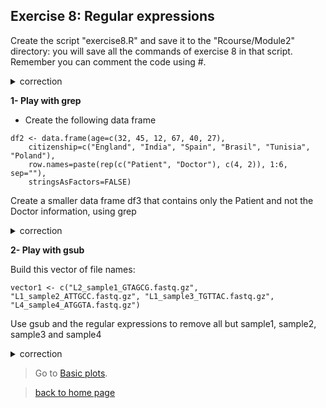 ## Exercise 8: Regular expressions

Create the script "exercise8.R" and save it to the "Rcourse/Module2" directory: you will save all the commands of exercise 8 in that script.
<br>Remember you can comment the code using #.


<details>
<summary>
correction
</summary>

```{r}
getwd()
setwd("Rcourse/Module2")
setwd("~/Rcourse/Module2")
```

</details>


**1- Play with grep**

* Create the following data frame

```{r}
df2 <- data.frame(age=c(32, 45, 12, 67, 40, 27), 
	citizenship=c("England", "India", "Spain", "Brasil", "Tunisia", "Poland"), 
	row.names=paste(rep(c("Patient", "Doctor"), c(4, 2)), 1:6, sep=""),
	stringsAsFactors=FALSE)

```

Create a smaller data frame df3 that contains only the Patient and not the Doctor information, using grep

<details>
<summary>
correction
</summary>

```{r}
# Select row names
rownames(df2)
# Select only rownames that correspond to patients
grep("Patient", rownames(df2))
# Create data frame that contains only those rows
df3 <- df2[grep("Patient", rownames(df2)), ]
```

</details>

**2- Play with gsub**

Build this vector of file names:

```{r}
vector1 <- c("L2_sample1_GTAGCG.fastq.gz", "L1_sample2_ATTGCC.fastq.gz", "L1_sample3_TGTTAC.fastq.gz", "L4_sample4_ATGGTA.fastq.gz")
```

Use gsub and the regular expressions to remove all but sample1, sample2, sample3 and sample4

<details>
<summary>
correction
</summary>

```{r}
# | is used as OR
gsub("L[124]{1}_|_[ATGC]{6}.fastq.gz", "", vector1)
```

</details>

> Go to [Basic plots](https://sbcrg.github.io/CRG_RIntroduction/baseplot).

> [back to home page](https://sbcrg.github.io/CRG_RIntroduction)
